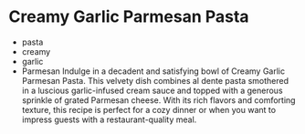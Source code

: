 # Creamy Garlic Parmesan Pasta
- pasta
- creamy
- garlic
- Parmesan
Indulge in a decadent and satisfying bowl of Creamy Garlic Parmesan Pasta. This velvety dish combines al dente pasta smothered in a luscious garlic-infused cream sauce and topped with a generous sprinkle of grated Parmesan cheese. With its rich flavors and comforting texture, this recipe is perfect for a cozy dinner or when you want to impress guests with a restaurant-quality meal.